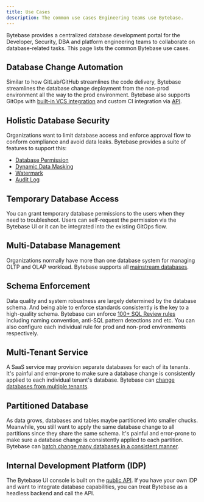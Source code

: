 ```yaml
---
title: Use Cases
description: The common use cases Engineering teams use Bytebase.
---
```


Bytebase provides a centralized database development portal for the Developer, Security, DBA and platform engineering teams to collaborate on database-related tasks. This page lists the common Bytebase use cases.

## Database Change Automation

Similar to how GitLab/GitHub streamlines the code delivery, Bytebase streamlines the database change deployment from the non-prod environment all the way to the prod environment. Bytebase also supports GitOps with [built-in VCS integration](/docs/vcs-integration/overview) and custom CI integration via [API](/docs/api/overview/).

## Holistic Database Security

Organizations want to limit database access and enforce approval flow to conform compliance and avoid data leaks. Bytebase provides a suite of features to support this:

- [Database Permission](/docs/security/database-permission/overview)
- [Dynamic Data Masking](/docs/security/data-masking/overview)
- [Watermark](/docs/security/watermark)
- [Audit Log](/docs/security/audit-log)

## Temporary Database Access

You can grant temporary database permissions to the users when they need to troubleshoot. Users can self-request the permission via the Bytebase UI or it can be integrated into the existing GitOps flow.

## Multi-Database Management

Organizations normally have more than one database system for managing OLTP and OLAP workload. Bytebase supports all [mainstream databases](/docs/introduction/supported-databases).

## Schema Enforcement

Data quality and system robustness are largely determined by the database schema. And being able to enforce standards consistently is the key to a high-quality schema. Bytebase can enforce [100+ SQL Review rules](/docs/sql-review/overview) including naming convention, anti-SQL pattern detections and etc. You can also configure each individual rule for prod and non-prod environments respectively.

## Multi-Tenant Service

A SaaS service may provision separate databases for each of its tenants. It's painful and error-prone to make sure a database change is consistently applied to each individual tenant's database. Bytebase can [change databases from multiple tenants](/docs/change-database/batch-change/#change-databases-from-multiple-tenants).

## Partitioned Database

As data grows, databases and tables maybe partitioned into smaller chucks. Meanwhile, you still want to
apply the same database change to all partitions since they share the same schema. It's painful and error-prone to make sure a database change is consistently applied to each partition. Bytebase can [batch change many databases in a consistent manner](/docs/change-database/batch-change/#change-database-group).

## Internal Development Platform (IDP)

The Bytebase UI console is built on the [public API](/docs/api/overview/). If you have your own IDP
and want to integrate database capabilities, you can treat Bytebase as a headless backend and call the API.

